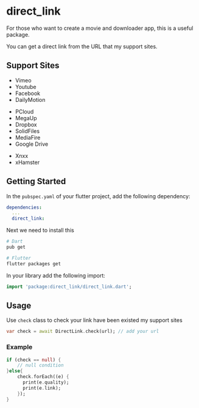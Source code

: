 # direct_link

For those who want to create a movie and downloader app, this is a useful package.

You can get a direct link from the URL that my support sites.

## Support Sites
- Vimeo
- Youtube
- Facebook
- DailyMotion
* PCloud
* MegaUp
* Dropbox
* SolidFiles
* MediaFire
* Google Drive
- Xnxx
- xHamster


## Getting Started

In the `pubspec.yaml` of your flutter project, add the following dependency:

```yaml
dependencies:
  ...
  direct_link:
```

Next we need to install this

```sh
# Dart
pub get

# Flutter
flutter packages get
```

In your library add the following import:

```dart
import 'package:direct_link/direct_link.dart';
```

## Usage

Use `check` class to check your link have been existed my support sites

```dart
var check = await DirectLink.check(url); // add your url
```

### Example

```dart
if (check == null) {
    // null condition
}else{
    check.forEach((e) {
      print(e.quality);
      print(e.link);
    });
}

```